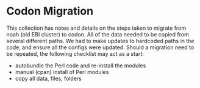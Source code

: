 
# Codon Migration 

This collection has notes and details on the steps taken to migrate from noah (old EBI cluster) to codon. All of the data needed to be copied from several different paths. We had to make updates to hardcoded paths in the code, and ensure all the configs were updated. Should a migration need to be repeated, the following checklist may act as a start:

- autobundle the Perl code and re-install the modules
- manual (cpan) install of Perl modules
- copy all data, files, folders